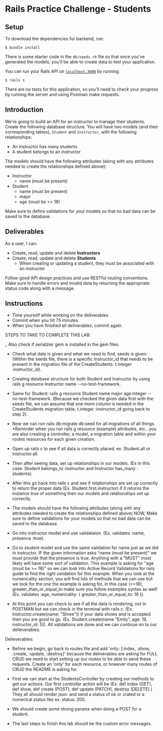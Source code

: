# Rails Practice Challenge - Students

## Setup

To download the dependencies for backend, run:

```console
$ bundle install
```

There is some starter code in the `db/seeds.rb` file so that once you've
generated the models, you'll be able to create data to test your application.

You can run your Rails API on [`localhost:3000`](http://localhost:3000) by running:

```console
$ rails s
```

There are no tests for this application, so you'll need to check your progress
by running the server and using Postman make requests.

## Introduction

We're going to build an API for an instructor to manage their students. Create
the following database structure. You will have two models (and their
corresponding tables), `Student` and `Instructor`, with the following
relationships:

- An instructor has many students
- A student belongs to an instructor

The models should have the following attributes (along with any attributes
needed to create the relationships defined above):

- Instructor
  - name (must be present)
- Student
  - name (must be present)
  - major
  - age (must be >= 18)

Make sure to define validations for your models so that no bad data can be saved
to the database.

## Deliverables

As a user, I can:

- Create, read, update and delete **Instructors**
- Create, read, update and delete **Students**
  - When creating or updating a student, they must be associated with an
    instructor

Follow good API design practices and use RESTful routing conventions. Make sure
to handle errors and invalid data by returning the appropriate status code along
with a message.

## Instructions

- Time yourself while working on the deliverables
- Commit when you hit 75 minutes
- When you have finished all deliverables, commit again.

STEPS TO TAKE TO COMPLETE THIS LAB:

_ Also check if serialzier gem is installed in the gem files.

- Check what data is given and what we need to find, seeds is given. (Within the seeds file, there is a specific Instructor_id that needs to be present in the migration file of the CreateStudents. t.integer :instructor_id).

- Creating database structure for both Student and Instructor by using rails g resource Instructor name --no-test-framework.

- Same for Student: rails g resource Student name major age:integer --no-test-framework. (Because we checked the given data first with the seeds file, we can assume that one more column is needed in the CreateStudents migration table, t.integer :instructor_id going back to step 2).

- Now we can run rails db:migrate db:seed for all migrations of all things. *Reminder when you run rails g resource (example) attributes, etc.. you are also creating a controller, a model, a migration table and within your routes resources for each given creation.

- Open up rails c to see if all data is correctly placed. ex. Student.all or Instructor.all.

- Then after seeing data, set up relationships in our models. (Ex in this case. Student belongs_to :instructor and Instructor has_many : students).

- After this go back into rails c and see if relationships are set up correctly to return the proper data (Ex. Student.first.instructor) if it returns the instance true of something then our models and relationships set up correctly.

- The models should have the following attributes (along with any attributes needed to create the relationships defined above) NOW, Make sure to define validations for your models so that no bad data can be saved to the database. 

- Go into instructor model and use validataion. (Ex. validates :name, presence :true).

- Go to student model and use the same validation for name just as we did in instructor, IF the given information asks "name (must be present)" we must provide that the presence is true. Anything with a "MUST" most likely will have some sort of validation. This example is asking for "age (must be >= 18)" so we can look into Active Record Validations for rails guide to find the right validation for this example. When you look at the numericality section, you will find lots of methods that we can use but we look for the one the example is asking for, in this case (>=18); greater_than_or_equal_to make sure you follow examples syntax as well! (Ex. validates :age, numericality: { greater_than_or_equal_to: 18 }).

- At this point you can check to see if all the data is rendering, not in POSTMAN but we can check in the terminal with rails c. (Ex. Instructor.create(name: "Shree")) if your data shows and is accepted then you are good to go. (Ex. Student.create(name "Emily", age: 19, instructor_id: 5)). All validations are done and we can continue on to our delieverables.

 Delieverables:

 - Before we begin, go back to routes file and add 'only: [:index, :show, :create, :update, :destroy]' because the deliverables are asking for FULL CRUD we need to start setting up our routes to be able to send these requests. Create an 'only' for each resource, or however many routes of CRUD the README is asking for. 

- First we can start at the StudentsController by creating our methods to get our actions. Our first controller action will be (Ex. def index (GET), def show, def create (POST), def update (PATCH), destroy (DELETE).) They all should render json: and send a status of ok or crated or a numerical status like ex. status: 200.

- We should create some strong params when doing a POST for a student. 

- The last steps to finish this lab should be the custom error messages. 